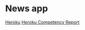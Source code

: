 # News app

[Heroku](https://hidden-tundra-20401.herokuapp.com/)
[Heroku Competency Report](ttps://sleepy-escarpment-74299.herokuapp.com/)
